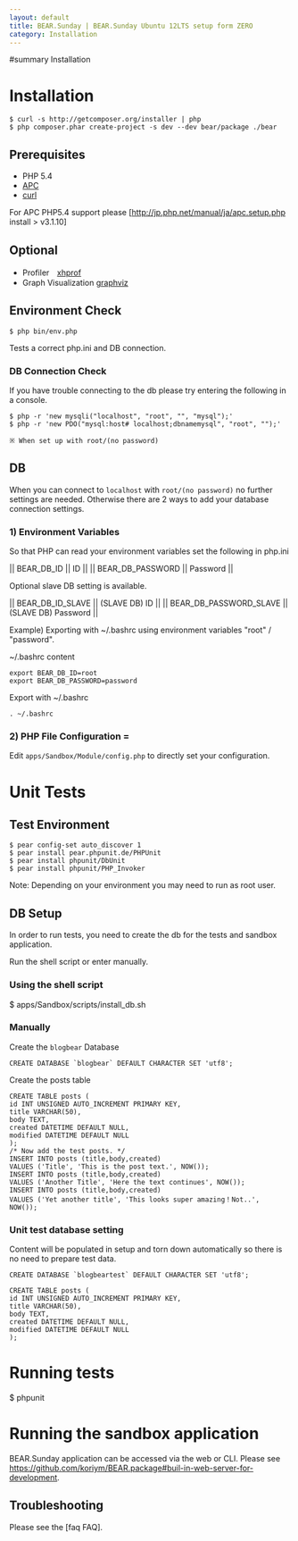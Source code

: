```yaml
---
layout: default
title: BEAR.Sunday | BEAR.Sunday Ubuntu 12LTS setup form ZERO
category: Installation
---
```

#summary Installation

# Installation 

```
$ curl -s http://getcomposer.org/installer | php
$ php composer.phar create-project -s dev --dev bear/package ./bear
```

## Prerequisites 
 * PHP 5.4
 * [APC](http://php.net/manual/ja/book.apc.php)
 * [curl](http://php.net/manual/ja/book.curl.php)

 For APC PHP5.4 support please [http://jp.php.net/manual/ja/apc.setup.php install > v3.1.10]
 
## Optional 
 * Profiler　[xhprof](http://jp.php.net/manual/en/book.xhprof.php)
 * Graph Visualization [graphviz](http://www.graphviz.org/)

## Environment Check 
```
$ php bin/env.php
```
Tests a correct php.ini and DB connection.

### DB Connection Check 

If you have trouble connecting to the db please try entering the following in a console.

```
$ php -r 'new mysqli("localhost", "root", "", "mysql");'
$ php -r 'new PDO("mysql:host# localhost;dbnamemysql", "root", "");'
```

    ※ When set up with root/(no password)

## DB 

When you can connect to `localhost` with `root/(no password)` no further settings are needed.
Otherwise there are 2 ways to add your database connection settings.

### 1) Environment Variables


So that PHP can read your environment variables set the following in php.ini

|| BEAR_DB_ID || ID || 
|| BEAR_DB_PASSWORD || Password ||

Optional slave DB setting is available.

|| BEAR_DB_ID_SLAVE || (SLAVE DB) ID || 
|| BEAR_DB_PASSWORD_SLAVE || (SLAVE DB) Password ||

Example) Exporting with ~/.bashrc using environment variables "root" / "password".

~/.bashrc content

```
export BEAR_DB_ID=root
export BEAR_DB_PASSWORD=password
```

Export with ~/.bashrc
```
. ~/.bashrc
```


### 2) PHP File Configuration =

Edit `apps/Sandbox/Module/config.php` to directly set your configuration.

# Unit Tests 
## Test Environment 

```
$ pear config-set auto_discover 1
$ pear install pear.phpunit.de/PHPUnit
$ pear install phpunit/DbUnit
$ pear install phpunit/PHP_Invoker
```
 Note: Depending on your environment you may need to run as root user.

## DB Setup 
In order to run tests, you need to create the db for the tests and sandbox application.

Run the shell script or enter manually.

### Using the shell script 
$ apps/Sandbox/scripts/install_db.sh

### Manually 

Create the `blogbear` Database

```
CREATE DATABASE `blogbear` DEFAULT CHARACTER SET 'utf8';
```

Create the posts table
```
CREATE TABLE posts (
id INT UNSIGNED AUTO_INCREMENT PRIMARY KEY,
title VARCHAR(50),
body TEXT,
created DATETIME DEFAULT NULL,
modified DATETIME DEFAULT NULL
);
/* Now add the test posts. */
INSERT INTO posts (title,body,created)
VALUES ('Title', 'This is the post text.', NOW());
INSERT INTO posts (title,body,created)
VALUES ('Another Title', 'Here the text continues', NOW());
INSERT INTO posts (title,body,created)
VALUES ('Yet another title', 'This looks super amazing！Not..', NOW());
```

### Unit test database setting 
Content will be populated in setup and torn down automatically so there is no need to prepare test data. 

```
CREATE DATABASE `blogbeartest` DEFAULT CHARACTER SET 'utf8';
```
```
CREATE TABLE posts (
id INT UNSIGNED AUTO_INCREMENT PRIMARY KEY,
title VARCHAR(50),
body TEXT,
created DATETIME DEFAULT NULL,
modified DATETIME DEFAULT NULL
);
```



# Running tests 
$ phpunit

# Running the sandbox application 

BEAR.Sunday application can be accessed via the web or CLI.
Please see https://github.com/koriym/BEAR.package#buil-in-web-server-for-development.


## Troubleshooting 
Please see the [faq FAQ].